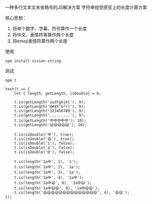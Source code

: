 一种多行文本文末省略号的JS解决方案
字符串视觉感官上的长度计算方案

核心思想：
1. 将单个数字、字幕、符号算作一个长度
2. 将中文、表情符等算作两个长度
3. 将emoji表情符算作两个长度

使用
```
npm install vision-string
```

测试
```
npm t
```


```
test(t => {
    let { length, getLength, isDouble} = b;

    t.is(getLength('asdfghjkl'), 9);
    t.is(getLength('@#$%^&*()'), 9);
    t.is(getLength('123456789'), 9);
    t.is(getLength('.........'), 9);
    t.is(getLength('中中中中中'), 10);
    t.is(getLength('😄😄😄😄😄'), 10);

    t.is(isDouble('中'), true);
    t.is(isDouble('😄'), true);
    t.is(isDouble('1'), false);
    t.is(isDouble('a'), false);
    t.is(isDouble('@'), false);

    t.is(length('1a中', 1), '1');
    t.is(length('1a中', 2), '1a');
    t.is(length('1a中', 3), '1a');
    t.is(length('1a中', 4), '1a中');
    t.is(length('1a中😄', 6), '1a中😄');
    t.is(length('1a中😄😄', 8), '1a中😄😄');
    t.is(length('😄😄😄😄😄😄😄😄😄😄😄😄😄😄', 4), '😄😄');
});
```